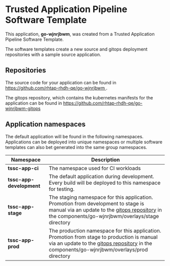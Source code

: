 # Trusted Application Pipeline Software Template

This application, **go-wjnrjbwm**, was created from a Trusted Application Pipeline Software Template.

The software templates create a new source and gitops deployment repositories with a sample source application. 

## Repositories

The source code for your application can be found in [https://github.com/rhtap-rhdh-qe/go-wjnrjbwm ](https://github.com/rhtap-rhdh-qe/go-wjnrjbwm ).
 
The gitops repository, which contains the kubernetes manifests for the application can be found in 
[https://github.com/rhtap-rhdh-qe/go-wjnrjbwm-gitops ](https://github.com/rhtap-rhdh-qe/go-wjnrjbwm-gitops ) 

## Application namespaces 

The default application will be found in the following namespaces. Applications can be deployed into unique namespaces or multiple software templates can also bet generated into the same group namespaces.  

|  Namespace   |  Description   |  
| -------- | -------- |
| **tssc-app-ci** | The namespace used for CI workloads |
| **tssc-app-development** | The default application during development. Every build will be deployed to this namespace for testing. |
| **tssc-app-stage** | The staging namespace for this application. Promotion from development to stage is manual via an update to the [gitops repository](https://github.com/rhtap-rhdh-qe/go-wjnrjbwm-gitops ) in the components/go-wjnrjbwm/overlays/stage directory |
| **tssc-app-prod** | The production namespace for this application. Promotion from stage to production is manual via an update to the [gitops repository](https://github.com/rhtap-rhdh-qe/go-wjnrjbwm-gitops ) in the components/go-wjnrjbwm/overlays/prod directory |